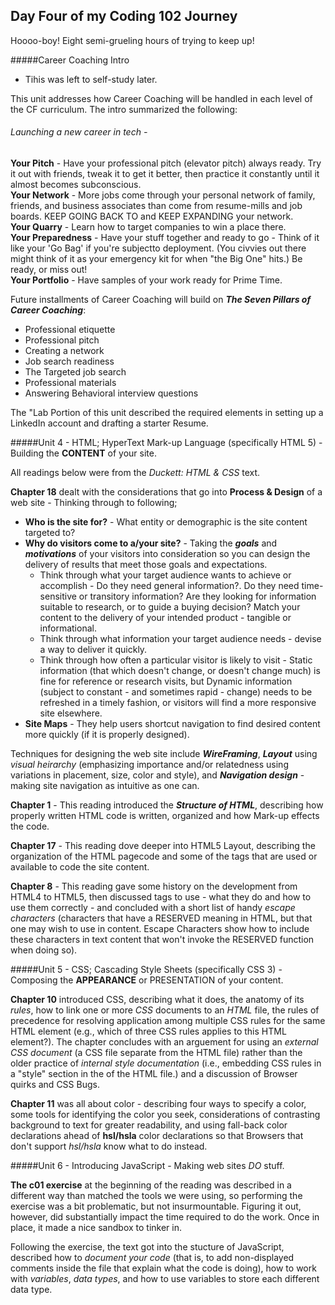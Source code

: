 ## Day Four of my Coding 102 Journey

Hoooo-boy!  Eight semi-grueling hours of trying to keep up!

#####Career Coaching Intro
 - Tihis was left to self-study later.  

This unit addresses how Career Coaching will be handled in each level of the CF curriculum.  The intro summarized the following:  

###### Launching a new career in tech -
**Your Pitch** - Have your professional pitch (elevator pitch) always ready.  Try it out with friends, tweak it to get it better, then practice it constantly until it almost becomes subconscious.  
**Your Network** - More jobs come through your personal network of family, friends, and business associates than come from resume-mills and job boards.  KEEP GOING BACK TO and KEEP EXPANDING your network.  
**Your Quarry** - Learn how to target companies to win a place there.  
**Your Preparedness** - Have your stuff together and ready to go - Think of it like your 'Go Bag' if you're subjectto deployment.  (You civvies out there might think of it as your emergency kit for when "the Big One" hits.)  Be ready, or miss out!  
**Your Portfolio** - Have samples of your work ready for Prime Time.  

Future installments of Career Coaching will build on **_The Seven Pillars of Career Coaching_**:
* Professional etiquette
* Professional pitch
* Creating a network
* Job search readiness
* The Targeted job search
* Professional materials
* Answering Behavioral interview questions

The "Lab Portion of this unit described the required elements in setting up a LinkedIn account and drafting a starter Resume.


#####Unit 4 - HTML; HyperText Mark-up Language \(specifically HTML 5\) - Building the **CONTENT** of your site.

All readings below were from the _Duckett: HTML & CSS_ text.

**Chapter 18** dealt with the considerations that go into **Process & Design** of a web site - Thinking through to following; 
* **Who is the site for?** - What entity or demographic is the site content targeted to?
* **Why do visitors come to a/your site?** - Taking the **_goals_** and **_motivations_** of your visitors into consideration so you can design the delivery of results that meet those goals and expectations.  
    * Think through what your target audience wants to achieve or accomplish - Do they need general information?.  Do they need time-sensitive or transitory information?  Are they looking for information suitable to research, or to guide a buying decision?  Match your content to the delivery of your intended product - tangible or informational.
    * Think through what information your target audience needs - devise a way to deliver it quickly.
    * Think through how often a particular visitor is likely to visit - Static information \(that which doesn't change, or doesn't change much\) is fine for reference or research visits, but Dynamic information \(subject to constant - and sometimes rapid - change\) needs to be refreshed in a timely fashion, or visitors will find a more responsive site elsewhere.
* **Site Maps** - They help users shortcut navigation to find desired content more quickly \(if it is properly designed\).

Techniques for designing the web site include **_WireFraming_**, **_Layout_** using _visual heirarchy_ \(emphasizing importance and/or relatedness using variations in placement, size, color and style\), and **_Navigation design_** - making site navigation as intuitive as one can.

**Chapter 1** - This reading introduced the **_Structure of HTML_**, describing how properly written HTML code is written, organized and how Mark-up effects the code.

**Chapter 17** - This reading dove deeper into HTML5 Layout, describing the organization of the HTML pagecode and some of the tags that are used or available to code the site content.

**Chapter 8** - This reading gave some history on the development from HTML4 to HTML5, then discussed tags to use - what they do and how to use them correctly - and concluded with a short list of handy _escape characters_ \(characters that have a RESERVED meaning in HTML, but that one may wish to use in content. Escape Characters show how to include these characters in text content that won't invoke the RESERVED function when doing so\).


#####Unit 5 - CSS; Cascading Style Sheets \(specifically CSS 3\) - Composing the **APPEARANCE** or PRESENTATION of your content.

**Chapter 10** introduced CSS, describing what it does, the anatomy of its _rules_, how to link one or more *CSS* documents to an *HTML* file, the rules of precedence for resolving application among multiple CSS rules for the same HTML element \(e.g., which of three CSS rules applies to this HTML element?\).  The chapter concludes with an arguement for using an _external CSS document_ \(a CSS file separate from the HTML file\) rather than the older practice of _internal style documentation_ \(i.e., embedding CSS rules in a "style" section in the <head> of the HTML file.\) and a discussion of Browser quirks and CSS Bugs.

**Chapter 11** was all about color - describing four ways to specify a color, some tools for identifying the color you seek, considerations of contrasting background to text for greater readability, and using fall-back color declarations ahead of **hsl/hsla** color declarations so that Browsers that don't support _hsl/hsla_ know what to do instead.


#####Unit 6 - Introducing JavaScript - Making web sites *DO* stuff.

**The c01 exercise** at the beginning of the reading was described in a different way than matched the tools we were using, so performing the exercise was a bit problematic, but not insurmountable.  Figuring it out, however, did substantially impact the time required to do the work.  Once in place, it made a nice sandbox to tinker in.

Following the exercise, the text got into the stucture of JavaScript, described how to _document your code_ \(that is, to add non-displayed comments inside the file that explain what the code is doing\), how to work with _variables_, _data types_, and how to use variables to store each different data type.

